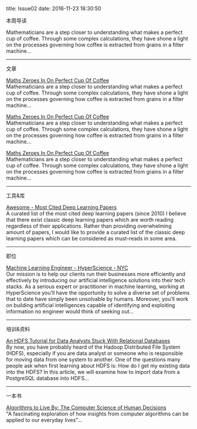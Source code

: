 title: Issue02
date: 2016-11-23 18:30:50

本周导读  

Mathematicians are a step closer to understanding what makes a perfect cup of coffee. Through some complex calculations, they have shone a light on the processes governing how coffee is extracted from grains in a filter machine...

---- 
文章  

[Maths Zeroes In On Perfect Cup Of Coffee][1]  
Mathematicians are a step closer to understanding what makes a perfect cup of coffee. Through some complex calculations, they have shone a light on the processes governing how coffee is extracted from grains in a filter machine...

[Maths Zeroes In On Perfect Cup Of Coffee][2]  
Mathematicians are a step closer to understanding what makes a perfect cup of coffee. Through some complex calculations, they have shone a light on the processes governing how coffee is extracted from grains in a filter machine...

[Maths Zeroes In On Perfect Cup Of Coffee][3]  
Mathematicians are a step closer to understanding what makes a perfect cup of coffee. Through some complex calculations, they have shone a light on the processes governing how coffee is extracted from grains in a filter machine...

---- 
工具&库  

[Awesome - Most Cited Deep Learning Papers][4]  
A curated list of the most cited deep learning papers (since 2010)
I believe that there exist classic deep learning papers which are worth reading regardless of their applications. Rather than providing overwhelming amount of papers, I would like to provide a curated list of the classic deep learning papers which can be considered as must-reads in some area.

---- 
职位

[Machine Learning Engineer - HyperScience - NYC][5]  
Our mission is to help our clients run their businesses more efficiently and effectively by introducing our artificial intelligence solutions into their tech stacks. As a serious expert or practitioner in machine learning, working at HyperScience you’ll have the opportunity to solve a diverse set of problems that to date have simply been unsolvable by humans. Moreover, you’ll work on building artificial intelligences capable of identifying and exploiting information no engineer would think of seeking out...

---- 
培训&资料

[An HDFS Tutorial for Data Analysts Stuck With Relational Databases][6]  
By now, you have probably heard of the Hadoop Distributed File System (HDFS), especially if you are data analyst or someone who is responsible for moving data from one system to another. One of the questions many people ask when first learning about HDFS is: How do I get my existing data into the HDFS? In this article, we will examine how to import data from a PostgreSQL database into HDFS...

---- 
一本书

[Algorithms to Live By: The Computer Science of Human Decisions][7]  
"A fascinating exploration of how insights from computer algorithms can be applied to our everyday lives"...

[1]:    http://www.bbc.com/news/science-environment-37989169 "[Maths Zeroes In On Perfect Cup Of Coffee]"
[2]:    http://www.bbc.com/news/science-environment-37989169 "[Maths Zeroes In On Perfect Cup Of Coffee]"
[3]:    http://www.bbc.com/news/science-environment-37989169 "[Maths Zeroes In On Perfect Cup Of Coffee]"
[4]:    https://github.com/w821881341/awesome-deep-learning-papers "Awesome - Most Cited Deep Learning Papers"
[5]:    https://jobs.lever.co/hyperscience/0e54a85d-1dbe-4845-ab50-a73e5f442fe6 "Machine Learning Engineer - HyperScience - NYC"
[6]:    https://www.toptal.com/database/hdfs-tutorial-data-migration-from-postgresql "An HDFS Tutorial for Data Analysts Stuck With Relational Databases"
[7]:    https://www.amazon.com/gp/product/1627790365/ref=as%5C_li%5C_tl?ie=UTF8&camp=1789&creative=9325&creativeASIN=1627790365&linkCode=as2&tag=datsciwee-20&linkId=f1b742585bc009367422cb45bd03173c "Algorithms to Live By: The Computer Science of Human Decisions"